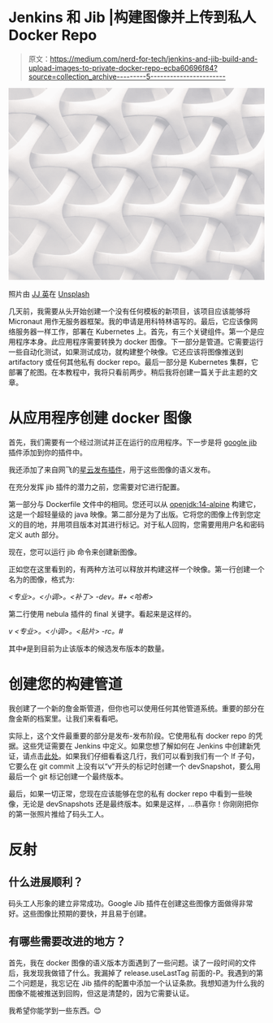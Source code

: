 # Jenkins 和 Jib |构建图像并上传到私人 Docker Repo

> 原文：<https://medium.com/nerd-for-tech/jenkins-and-jib-build-and-upload-images-to-private-docker-repo-ecba60696f84?source=collection_archive---------5----------------------->

![](img/9d44db4ea417c25aa78319bfd1378a1a.png)

照片由 [JJ 英](https://unsplash.com/@jjying?utm_source=medium&utm_medium=referral)在 [Unsplash](https://unsplash.com?utm_source=medium&utm_medium=referral)

几天前，我需要从头开始创建一个没有任何模板的新项目，该项目应该能够将 Micronaut 用作无服务器框架。我的申请是用科特林语写的。最后，它应该像网络服务器一样工作，部署在 Kubernetes 上。首先，有三个关键组件。第一个是应用程序本身。此应用程序需要转换为 docker 图像。下一部分是管道。它需要运行一些自动化测试，如果测试成功，就构建整个映像。它还应该将图像推送到 artifactory 或任何其他私有 docker repo。最后一部分是 Kubernetes 集群，它部署了舵图。在本教程中，我将只看前两步。稍后我将创建一篇关于此主题的文章。

# 从应用程序创建 docker 图像

首先，我们需要有一个经过测试并正在运行的应用程序。下一步是将 [google jib](https://github.com/GoogleContainerTools/jib/tree/master/jib-gradle-plugin#build-your-image) 插件添加到你的插件中。

我还添加了来自网飞的[星云发布插件](https://github.com/nebula-plugins/nebula-release-plugin)，用于这些图像的语义发布。

在充分发挥 jib 插件的潜力之前，您需要对它进行配置。

第一部分与 Dockerfile 文件中的相同。您还可以从 [openjdk:14-alpine](https://hub.docker.com/_/openjdk) 构建它，这是一个超轻量级的 java 映像。第二部分是为了出版。它将您的图像上传到您定义的目的地，并用项目版本对其进行标记。对于私人回购，您需要用用户名和密码定义 auth 部分。

现在，您可以运行 jib 命令来创建新图像。

正如您在这里看到的，有两种方法可以释放并构建这样一个映像。第一行创建一个名为的图像，格式为:

*<专业>。<小调>。<补丁> -dev。#+ <哈希>*

第二行使用 nebula 插件的 final 关键字。看起来是这样的。

*v <专业>。<小调>。<贴片> -rc。#*

其中`#`是到目前为止该版本的候选发布版本的数量。

# 创建您的构建管道

我创建了一个新的詹金斯管道，但你也可以使用任何其他管道系统。重要的部分在詹金斯的档案里。让我们来看看吧。

实际上，这个文件最重要的部分是发布-发布阶段。它使用私有 docker repo 的凭据。这些凭证需要在 Jenkins 中定义。如果您想了解如何在 Jenkins 中创建新凭证，请点击[此处](https://www.jenkins.io/doc/book/using/using-credentials/)。如果我们仔细看看这几行，我们可以看到我们有一个 If 子句，它要么在 git commit 上没有以“v”开头的标记时创建一个 devSnapshot，要么用最后一个 git 标记创建一个最终版本。

最后，如果一切正常，您现在应该能够在您的私有 docker repo 中看到一些映像，无论是 devSnapshots 还是最终版本。如果是这样，…恭喜你！你刚刚把你的第一张照片推给了码头工人。

# 反射

## 什么进展顺利？

码头工人形象的建立非常成功。Google Jib 插件在创建这些图像方面做得非常好。这些图像比预期的要快，并且易于创建。

## 有哪些需要改进的地方？

首先，我在 docker 图像的语义版本方面遇到了一些问题。读了一段时间的文件后，我发现我做错了什么。我漏掉了 release.useLastTag 前面的-P。我遇到的第二个问题是，我忘记在 Jib 插件的配置中添加一个认证条款。我想知道为什么我的图像不能被推送到回购，但这是清楚的，因为它需要认证。

我希望你能学到一些东西。😊